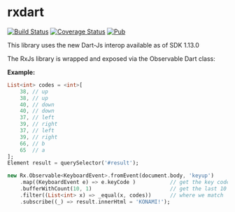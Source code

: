 # rxdart

[![Build Status](https://travis-ci.org/frankpepermans/rxdart.svg)](https://travis-ci.org/frankpepermans/rxdart)
[![Coverage Status](https://coveralls.io/repos/frankpepermans/rxdart/badge.svg?branch=master&service=github)](https://coveralls.io/github/frankpepermans/rxdart?branch=master)
[![Pub](https://img.shields.io/pub/v/rxdart.svg)](https://pub.dartlang.org/packages/rxdart)

This library uses the new Dart-Js interop available as of SDK 1.13.0

The RxJs library is wrapped and exposed via the Observable Dart class:

**Example:**

```dart
List<int> codes = <int>[
    38, // up
    38, // up
    40, // down
    40, // down
    37, // left
    39, // right
    37, // left
    39, // right
    66, // b
    65  // a
];
Element result = querySelector('#result');

new Rx.Observable<KeyboardEvent>.fromEvent(document.body, 'keyup')
    .map((KeyboardEvent e) => e.keyCode )           // get the key code
    .bufferWithCount(10, 1)                         // get the last 10 keys
    .filter((List<int> x) => _equal(x, codes))      // where we match
    .subscribe((_) => result.innerHtml = 'KONAMI!');
```